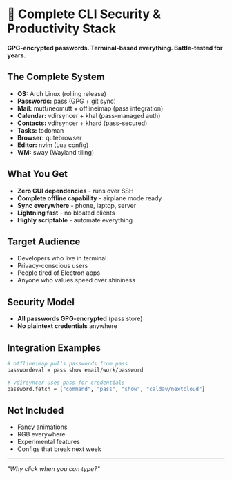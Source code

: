 # 🔐 Complete CLI Security & Productivity Stack

**GPG-encrypted passwords. Terminal-based everything. Battle-tested for years.**

## The Complete System
- **OS:** Arch Linux (rolling release)
- **Passwords:** pass (GPG + git sync)
- **Mail:** mutt/neomutt + offlineimap (pass integration)
- **Calendar:** vdirsyncer + khal (pass-managed auth)  
- **Contacts:** vdirsyncer + khard (pass-secured)
- **Tasks:** todoman
- **Browser:** qutebrowser
- **Editor:** nvim (Lua config)
- **WM:** sway (Wayland tiling)

## What You Get
- **Zero GUI dependencies** - runs over SSH  
- **Complete offline capability** - airplane mode ready  
- **Sync everywhere** - phone, laptop, server  
- **Lightning fast** - no bloated clients  
- **Highly scriptable** - automate everything  

## Target Audience
- Developers who live in terminal
- Privacy-conscious users  
- People tired of Electron apps
- Anyone who values speed over shininess

## Security Model
- **All passwords GPG-encrypted** (pass store)  
- **No plaintext credentials** anywhere  

## Integration Examples
```bash
# offlineimap pulls passwords from pass
passwordeval = pass show email/work/password

# vdirsyncer uses pass for credentials  
password.fetch = ["command", "pass", "show", "caldav/nextcloud"]
```

## Not Included
- Fancy animations
- RGB everywhere  
- Experimental features
- Configs that break next week

---
*"Why click when you can type?"*
